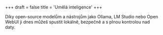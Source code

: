 +++
draft = false
title = 'Umělá inteligence'
+++

Díky open-source modelům a nástrojům jako Ollama, LM Studio nebo Open WebUI ji dnes můžeš spustit lokálně, bezpečně a s plnou kontrolou nad daty.